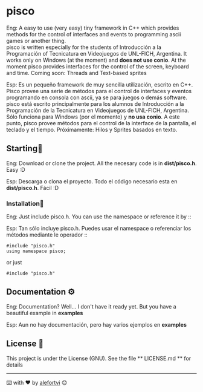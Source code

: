 
# pisco

Eng: 
A easy to use (very easy) tiny framework in C++ which provides methods for the control of interfaces and events to programming ascii games or another thing.   
pisco is written especially for the students of Introducción a la Programación of Tecnicatura en Videojuegos de UNL-FICH, Argentina.
It works only on Windows (at the moment) and **does not use conio**.
  At the moment pisco provides interfaces for the control of the screen, keyboard and time. Coming soon: Threads and Text-based sprites

Esp:
Es un pequeño framework de muy sencilla utilización, escrito en C++. Pisco provee una serie de métodos para el control de interfaces y eventos programando en consola con ascii, ya se para juegos o demás software.
pisco está escrito principalmente para los alumnos de Introducción a la Programación de la Tecnicatura en Videojuegos de UNL-FICH, Argentina.
Sólo funciona para Windows (por el momento) y **no usa conio**.
A este punto, pisco provee métodos para el control de la interface de la pantalla, el teclado y el tiempo. Próximamente: Hilos y Sprites basados en texto.


## Starting🚀

Eng:
Download or clone the project. All the necesary code is in **dist/pisco.h**. Easy :D

Esp:
Descarga o clona el proyecto. Todo el código necesario esta en **dist/pisco.h**. Fácil :D

### Installation🔧

Eng:
Just include pisco.h. You can use the namespace or reference it by ::

Esp:
Tan sólo incluye pisco.h. Puedes usar el namespace o referenciar los métodos mediante le operador ::
```
#include "pisco.h"
using namespace pisco;
```
or just
```
#include "pisco.h"
```

## Documentation ⚙️

Eng:
Documentation? Well... 
I don't have it ready yet. But you have a beautiful example in **examples**

Esp:
Aun no hay documentación, pero hay varios ejemplos en **examples**

## License 📄

This project is under the License (GNU). See the file ** LICENSE.md ** for details


---
⌨️ with ❤️ by [alefortvi](https://github.com/alefortvi) 😊
